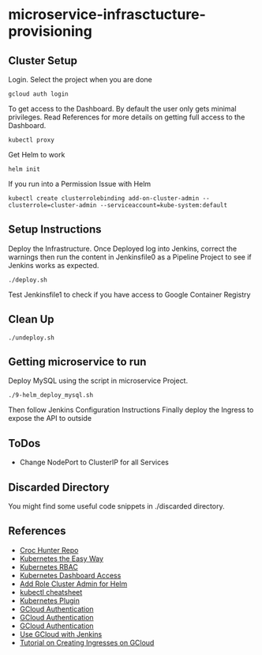 # microservice-infrasctucture-provisioning

## Cluster Setup
Login. Select the project when you are done
```
gcloud auth login
```
To get access to the Dashboard. By default the user only gets minimal privileges. Read References for more details on getting full access to the Dashboard.
```
kubectl proxy
```
Get Helm to work
```
helm init
```
If you run into a Permission Issue with Helm
```
kubectl create clusterrolebinding add-on-cluster-admin --clusterrole=cluster-admin --serviceaccount=kube-system:default
```

## Setup Instructions

Deploy the Infrastructure. Once Deployed log into Jenkins, correct the warnings then run the content in Jenkinsfile0 as a Pipeline Project to see if Jenkins works as expected.
```
./deploy.sh
```
Test Jenkinsfile1 to check if you have access to Google Container Registry

## Clean Up
```
./undeploy.sh
```

## Getting microservice to run

Deploy MySQL using the script in microservice Project.
```
./9-helm_deploy_mysql.sh
```
Then follow Jenkins Configuration Instructions
Finally deploy the Ingress to expose the API to outside

## ToDos
  - Change NodePort to ClusterIP for all Services

## Discarded Directory

You might find some useful code snippets in ./discarded directory.

## References

  - [Croc Hunter Repo](https://github.com/lachie83/croc-hunter)
  - [Kubernetes the Easy Way](https://www.youtube.com/watch?v=kOa_llowQ1c)
  - [Kubernetes RBAC](https://kubernetes.io/docs/admin/authorization/rbac/)
  - [Kubernetes Dashboard Access](https://github.com/kubernetes/dashboard/wiki/Access-control)
  - [Add Role Cluster Admin for Helm](https://github.com/kubernetes/helm/issues/2687)
  - [kubectl cheatsheet](https://kubernetes.io/docs/reference/kubectl/cheatsheet/)
  - [Kubernetes Plugin](https://github.com/jenkinsci/kubernetes-plugin)
  - [GCloud Authentication](https://cloud.google.com/storage/docs/authentication#storage-authentication-gohttps://cloud.google.com/storage/docs/authentication#storage-authentication-go)
  - [GCloud Authentication](https://cloud.google.com/sdk/docs/authorizing)
  - [GCloud Authentication](https://cloud.google.com/sdk/docs/authorizing)
  - [Use GCloud with Jenkins](https://stackoverflow.com/questions/28356497/use-gcloud-with-jenkins)
  - [Tutorial on Creating Ingresses on GCloud](https://cloud.google.com/kubernetes-engine/docs/tutorials/http-balancer)


